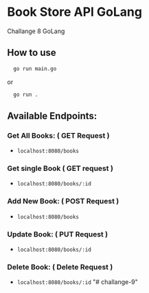 # Book Store API GoLang

Challange 8 GoLang

## How to use

```sh
  go run main.go
  ```

  or

```sh
  go run .
  ```

## Available Endpoints:

### Get All Books: ( GET Request )
* `localhost:8080/books`

### Get single Book ( GET request )
* `localhost:8080/books/:id`

### Add New Book: ( POST Request )
* `localhost:8080/books`

### Update Book: ( PUT Request )
* `localhost:8080/books/:id`

### Delete Book: ( Delete Request )
* `localhost:8080/books/:id`
"# challange-9" 
